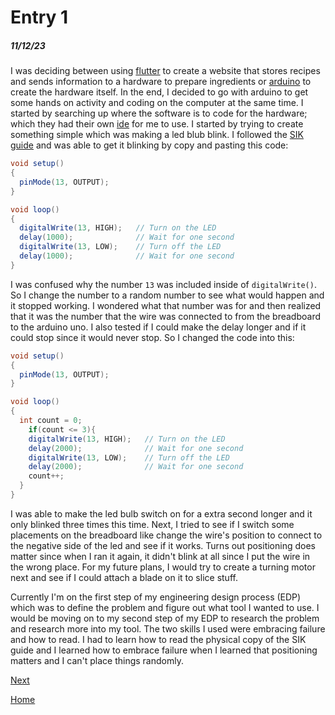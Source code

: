 # Entry 1
##### 11/12/23

  I was deciding between using [flutter](https://flutter.dev/) to create a website that stores recipes and sends information to a hardware to prepare ingredients or [arduino](https://www.arduino.cc/) to create the hardware itself. In the end, I decided to go with arduino to get some hands on activity and coding on the computer at the same time. I started by searching up where the software is to code for the hardware; which they had their own [ide](https://create.arduino.cc/editor) for me to use. I started by trying to create something simple which was making a led blub blink. I followed the [SIK guide](https://learn.sparkfun.com/tutorials/sik-experiment-guide-for-arduino---v33/experiment-1-blinking-an-led) and was able to get it blinking by copy and pasting this code:
```java
void setup()
{
  pinMode(13, OUTPUT);
}

void loop()
{
  digitalWrite(13, HIGH);   // Turn on the LED
  delay(1000);              // Wait for one second
  digitalWrite(13, LOW);    // Turn off the LED  
  delay(1000);              // Wait for one second
}
```
I was confused why the number `13` was included inside of `digitalWrite()`. So I change the number to a random number to see what would happen and it stopped working. I wondered what that number was for and then realized that it was the number that the wire was connected to from the breadboard to the arduino uno. I also tested if I could make the delay longer and if it could stop since it would never stop. So I changed the code into this:
```java
void setup()
{
  pinMode(13, OUTPUT);
}

void loop()
{
  int count = 0;
    if(count <= 3){
    digitalWrite(13, HIGH);   // Turn on the LED
    delay(2000);              // Wait for one second
    digitalWrite(13, LOW);    // Turn off the LED  
    delay(2000);              // Wait for one second
    count++;
  }
}
```
I was able to make the led bulb switch on for a extra second longer and it only blinked three times this time. Next, I tried to see if I switch some placements on the breadboard like change the wire's position to connect to the negative side of the led and see if it works. Turns out positioning does matter since when I ran it again, it didn't blink at all since I put the wire in the wrong place. For my future plans, I would try to create a turning motor next and see if I could attach a blade on it to slice stuff.

  Currently I'm on the first step of my engineering design process (EDP) which was to define the problem and figure out what tool I wanted to use. I would be moving on to my second step of my EDP to research the problem and research more into my tool. The two skills I used were embracing failure and how to read. I had to learn how to read the physical copy of the SIK guide and I learned how to embrace failure when I learned that positioning matters and I can't place things randomly.

[Next](entry02.md)

[Home](../README.md)
